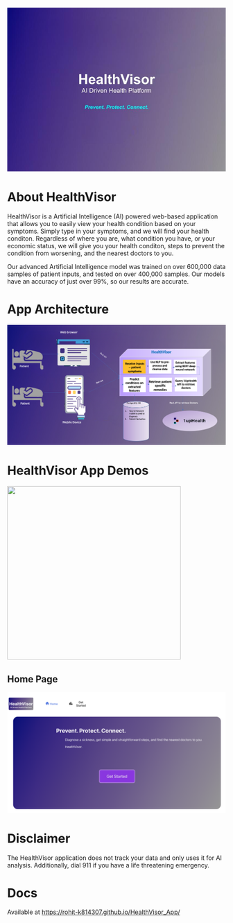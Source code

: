 
![hvimg](https://github.com/Rohit-K814307/HealthVisor_App/blob/master/docs/Health%20Visor%20Cover%20img.jpg?raw=true "HealthVisor")

# About HealthVisor

HealthVisor is a Artificial Intelligence (AI) powered web-based application that allows you to easily view your health condition based on your symptoms. Simply type in your symptoms, and we will find your health conditon. Regardless of where you are, what condition you have, or your economic status, we will give you your health conditon, steps to prevent the condition from worsening, and the nearest doctors to you.

Our advanced Artificial Intelligence model was trained on over 600,000 data samples of patient inputs, and tested on over 400,000 samples. Our models have an accuracy of just over 99%, so our results are accurate.

# App Architecture 
![hvarchitecture](https://github.com/Rohit-K814307/HealthVisor_App/blob/master/docs/hv_architecture.png "HealthVisor Architecture")


# HealthVisor App Demos
<img src="(https://github.com/Rohit-K814307/HealthVisor_App/blob/master/docs/hv_results_AdobeExpress.gif" width="400" height="400">

## Home Page
![hvhome](https://github.com/Rohit-K814307/HealthVisor_App/blob/master/docs/hv_home.png "HealthVisor Home Page")

# Disclaimer

The HealthVisor application does not track your data and only uses it for AI analysis. Additionally, dial 911 if you have a life threatening emergency.

# Docs

Available at  https://rohit-k814307.github.io/HealthVisor_App/
